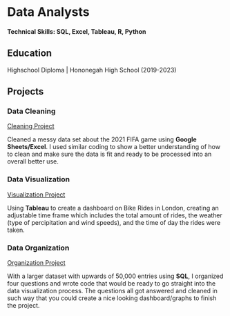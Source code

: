 # Data Analysts

#### Technical Skills: SQL, Excel, Tableau, R, Python

## Education
Highschool Diploma | Hononegah High School (2019-2023)

## Projects
### Data Cleaning
[Cleaning Project](https://evandrakes.github.io/google_sheets_2021_fifa/)

Cleaned a messy data set about the 2021 FIFA game using **Google Sheets/Excel**. I used similar coding to show a better understanding of how to clean and make sure the data is fit and ready to be processed into an overall better use.

### Data Visualization
[Visualization Project](https://public.tableau.com/views/LondonBikeRides_17021447733120/LondonBikeDashboard?:language=en-US&:display_count=n&:origin=viz_share_link)

Using **Tableau** to create a dashboard on Bike Rides in London, creating an adjustable time frame which includes the total amount of rides, the weather (type of percipitation and wind speeds), and the time of day the rides were taken. 

### Data Organization
[Organization Project](https://evandrakes.github.io/Organization_Project/)

With a larger dataset with upwards of 50,000 entries using **SQL**, I organized four questions and wrote code that would be ready to go straight into the data visualization process. The questions all got answered and cleaned in such way that you could create a nice looking dashboard/graphs to finish the project. 
